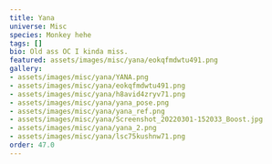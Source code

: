 ```yaml
---
title: Yana
universe: Misc
species: Monkey hehe
tags: []
bio: Old ass OC I kinda miss.
featured: assets/images/misc/yana/eokqfmdwtu491.png
gallery:
- assets/images/misc/yana/YANA.png
- assets/images/misc/yana/eokqfmdwtu491.png
- assets/images/misc/yana/h8avid4zryv71.png
- assets/images/misc/yana/yana_pose.png
- assets/images/misc/yana/yana_ref.png
- assets/images/misc/yana/Screenshot_20220301-152033_Boost.jpg
- assets/images/misc/yana/yana_2.png
- assets/images/misc/yana/lsc75kushnw71.png
order: 47.0
---
```

